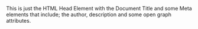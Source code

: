 This is just the HTML Head Element with the Document Title and some Meta elements that include; the author, description and some open graph attributes. 